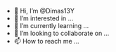 - 👋 Hi, I’m @Dimas13Y
- 👀 I’m interested in ...
- 🌱 I’m currently learning ...
- 💞️ I’m looking to collaborate on ...
- 📫 How to reach me ...

<!---
Dimas13Y/Dimas13Y is a ✨ special ✨ repository because its `README.md` (this file) appears on your GitHub profile.
You can click the Preview link to take a look at your changes.
--->

